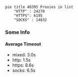 
```mermaid
pie title 40395 Proxies in list
    "HTTP" : 24270
    "HTTPS": 6195
    "SOCKS" : 14832
```

### Some Info
#### Average Timeout

- mixed: 3.0s
- http: 1.5s
- https: 8.6s
- socks: 6.5s